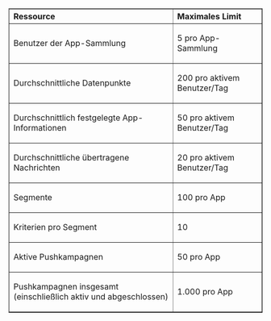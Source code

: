 <table cellspacing="0" border="1">
<tr>
   <th align="left" valign="middle">Ressource</th>
   <th align="left" valign="middle">Maximales Limit</th>
</tr>
<tr>
   <td valign="middle"><p>Benutzer der App-Sammlung</p></td>
   <td valign="middle"><p>5 pro App-Sammlung</p></td>
</tr>
<tr>
   <td valign="middle"><p>Durchschnittliche Datenpunkte</p></td>
   <td valign="middle"><p>200 pro aktivem Benutzer/Tag</p></td>
</tr>
<tr>
   <td valign="middle"><p>Durchschnittlich festgelegte App-Informationen</p></td>
   <td valign="middle"><p>50 pro aktivem Benutzer/Tag</p></td>
</tr>
<tr>
   <td valign="middle"><p>Durchschnittliche übertragene Nachrichten</p></td>
   <td valign="middle"><p>20 pro aktivem Benutzer/Tag</p></td>
</tr>
<tr>
   <td valign="middle"><p>Segmente</p></td>
   <td valign="middle"><p>100 pro App</p></td>
</tr>
<tr>
   <td valign="middle"><p>Kriterien pro Segment</p></td>
   <td valign="middle"><p>10</p></td>
</tr>
<tr>
   <td valign="middle"><p>Aktive Pushkampagnen</p></td>
   <td valign="middle"><p>50 pro App</p></td>
</tr>
<tr>
   <td valign="middle"><p>Pushkampagnen insgesamt (einschließlich aktiv und abgeschlossen)</p></td>
   <td valign="middle"><p>1.000 pro App</p></td>
</tr>
</table>

<!---HONumber=July15_HO3-->